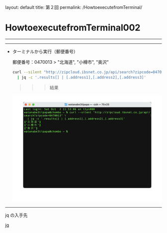 layout: default
title: 第２回
permalink: /HowtoexecutefromTerminal/

# HowtoexecutefromTerminal002

---

---

- ターミナルから実行（郵便番号）
    
    郵便番号：0470013  > "北海道", "小樽市", "奥沢"
    
    ```bash
    curl --silent "http://zipcloud.ibsnet.co.jp/api/search?zipcode=0470013" \
      | jq -c '.results[] | [.address1],[.address2],[.address3]'
    ```
    
    >>> 結果
    
    ![IMGSS20211002dt001.jpg](/assets/IMGSS20211002dt001.jpg)
    

---

jq の入手先

[jq](https://stedolan.github.io/jq/)